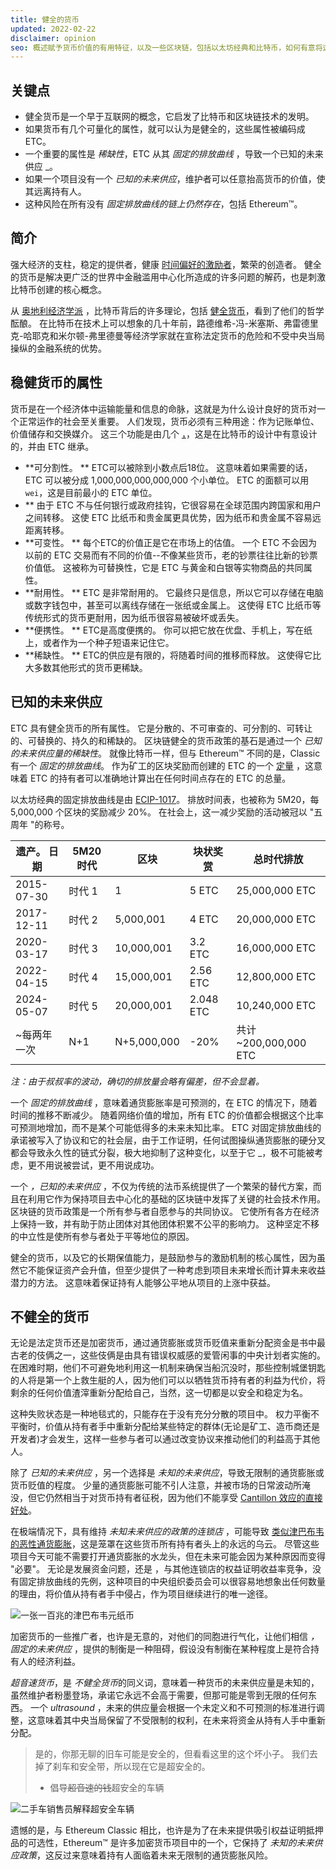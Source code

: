 ```yaml
---
title: 健全的货币
updated: 2022-02-22
disclaimer: opinion
seo: 概述赋予货币价值的有用特征，以及一些区块链，包括以太坊经典和比特币，如何有意将这些特征应用于其货币政策，以确保去中心化和长效性。
---
```


## 关键点

- 健全货币是一个早于互联网的概念，它启发了比特币和区块链技术的发明。
- 如果货币有几个可量化的属性，就可以认为是健全的，这些属性被编码成 ETC。
- 一个重要的属性是 _稀缺性_，ETC 从其 _固定的排放曲线_ ，导致一个已知的未来供应 \_。
- 如果一个项目没有一个 _已知的未来供应_，维护者可以任意抬高货币的价值，使其远离持有人。
- 这种风险在所有没有 _固定排放曲线的链上仍然存在_，包括 Ethereum™。

## 简介

强大经济的支柱，稳定的提供者，健康 [时间偏好的激励者](https://www.youtube.com/watch?v=k5XbLm3pEfI)，繁荣的创造者。 健全的货币是解决更广泛的世界中金融滥用中心化所造成的许多问题的解药，也是刺激比特币创建的核心概念。

从 [奥地利经济学派](https://mises.org/topics/bitcoin) ，比特币背后的许多理论，包括 [健全货币](https://mises.org/library/principle-sound-money)，看到了他们的哲学酝酿。 在比特币在技术上可以想象的几十年前，路德维希-冯-米塞斯、弗雷德里克-哈耶克和米尔顿-弗里德曼等经济学家就在宣称法定货币的危险和不受中央当局操纵的金融系统的优势。

## 稳健货币的属性

货币是在一个经济体中运输能量和信息的命脉，这就是为什么设计良好的货币对一个正常运作的社会至关重要。 人们发现，货币必须有三种用途：作为记账单位、价值储存和交换媒介。 这三个功能是由几个 [，](https://cryptowhat.com/properties-of-sound-money/)，这是在比特币的设计中有意设计的，并由 ETC 继承。

- **可分割性。 ** ETC可以被除到小数点后18位。 这意味着如果需要的话，ETC 可以被分成 1,000,000,000,000,000 个小单位。 ETC 的面额可以用 `wei`，这是目前最小的 ETC 单位。
- ** 由于 ETC 不与任何银行或政府挂钩，它很容易在全球范围内跨国家和用户之间转移。 这使 ETC 比纸币和贵金属更具优势，因为纸币和贵金属不容易远距离转移。
- **可变性。 ** 每个ETC的价值正是它在市场上的估值。 一个 ETC 不会因为以前的 ETC 交易而有不同的价值--不像某些货币，老的钞票往往比新的钞票价值低。 这被称为可替换性，它是 ETC 与黄金和白银等实物商品的共同属性。
- **耐用性。 ** ETC 是非常耐用的。 它最终只是信息，所以它可以存储在电脑或数字钱包中，甚至可以离线存储在一张纸或金属上。 这使得 ETC 比纸币等传统形式的货币更耐用，因为纸币很容易被破坏或丢失。
- **便携性。 ** ETC是高度便携的。 你可以把它放在优盘、手机上，写在纸上，或者作为一个种子短语来记住它。
- **稀缺性。 ** ETC的供应是有限的，将随着时间的推移而释放。 这使得它比大多数其他形式的货币更稀缺。

## 已知的未来供应

ETC 具有健全货币的所有属性。 它是分散的、不可审查的、可分割的、可转让的、可替换的、持久的和稀缺的。 区块链健全的货币政策的基石是通过一个 _已知的未来供应量的稀缺性_。 就像比特币一样，但与 Ethereum™ 不同的是，Classic 有一个 _固定的排放曲线_。 作为矿工的区块奖励而创建的 ETC 的一个 [定量](https://etcis.money/) ，这意味着 ETC 的持有者可以准确地计算出在任何时间点存在的 ETC 的总量。

以太坊经典的固定排放曲线是由 [ECIP-1017](https://ecips.ethereumclassic.org/ECIPs/ecip-1017)。 排放时间表，也被称为 5M20，每 5,000,000 个区块的奖励减少 20%。 在社会上，这一减少奖励的活动被冠以 "五周年 "的称号。

| 遗产。 日期     | 5M20 时代 | 区块          | 块状奖赏      | 总时代排放              |
| ---------- | ------- | ----------- | --------- | ------------------ |
| 2015-07-30 | 时代 1    | 1           | 5 ETC     | 25,000,000 ETC     |
| 2017-12-11 | 时代 2    | 5,000,001   | 4 ETC     | 20,000,000 ETC     |
| 2020-03-17 | 时代 3    | 10,000,001  | 3.2 ETC   | 16,000,000 ETC     |
| 2022-04-15 | 时代 4    | 15,000,001  | 2.56 ETC  | 12,800,000 ETC     |
| 2024-05-07 | 时代 5    | 20,000,001  | 2.048 ETC | 10,240,000 ETC     |
| ~每两年一次     | N+1     | N+5,000,000 | -20%      | 共计~200,000,000 ETC |

_注：由于叔叔率的波动，确切的排放量会略有偏差，但不会显着。_

一个 _固定的排放曲线_ ，意味着通货膨胀率是可预测的，在 ETC 的情况下，随着时间的推移不断减少。 随着网络价值的增加，所有 ETC 的价值都会根据这个比率可预测地增加，而不是某个可能低得多的未来未知比率。 ETC 对固定排放曲线的承诺被写入了协议和它的社会层，由于工作证明，任何试图操纵通货膨胀的硬分叉都会导致永久性的链式分裂，极大地抑制了这种变化，以至于它 \_，极不可能被考虑，更不用说被尝试，更不用说成功。

一个 _，已知的未来供应_ ，不仅为传统的法币系统提供了一个繁荣的替代方案，而且在利用它作为保持项目去中心化的基础的区块链中发挥了关键的社会技术作用。 区块链的货币政策是一个所有参与者自愿参与的共同协议。 它使所有各方在经济上保持一致，并有助于防止团体对其他团体积累不公平的影响力。 这种坚定不移的中立性是使所有参与者处于平等地位的原因。

健全的货币，以及它的长期保值能力，是鼓励参与的激励机制的核心属性，因为虽然它不能保证资产会升值，但至少提供了一种考虑到项目未来增长而计算未来收益潜力的方法。 这意味着保证持有人能够公平地从项目的上涨中获益。

## 不健全的货币

无论是法定货币还是加密货币，通过通货膨胀或货币贬值来重新分配资金是书中最古老的伎俩之一，这些伎俩是由具有错误权威感的爱管闲事的中央计划者实施的。 在困难时期，他们不可避免地利用这一机制来确保当船沉没时，那些控制城堡钥匙的人将是第一个上救生艇的人，因为他们可以以牺牲货币持有者的利益为代价，将剩余的任何价值渣滓重新分配给自己，当然，这一切都是以安全和稳定为名。

这种失败状态是一种地毯式的，只能存在于没有充分分散的项目中。 权力平衡不平衡时，价值从持有者手中重新分配给某些特定的群体(无论是矿工、造币商还是开发者)才会发生，这样一些参与者可以通过改变协议来推动他们的利益高于其他人。

除了 _已知的未来供应_ ，另一个选择是 _未知的未来供应_，导致无限制的通货膨胀或货币贬值的程度。 少量的通货膨胀可能不引人注意，并被市场的日常波动所淹没，但它仍然相当于对货币持有者征税，因为他们不能享受 [Cantillon 效应的直接好处](https://cointelegraph.com/explained/from-cash-to-crypto-the-cantillon-effect-vs-the-nakamoto-effect)。

在极端情况下，具有维持 _未知未来供应的政策的连锁店_ ，可能导致 [类似津巴布韦的恶性通货膨胀](https://en.wikipedia.org/wiki/Hyperinflation_in_Zimbabwe)，这是笼罩在这些货币所有持有者头上的永远的乌云。 尽管这些项目今天可能不需要打开通货膨胀的水龙头，但在未来可能会因为某种原因而变得 "必要"。 无论是发展资金问题，还是 ，与其他连锁店的权益证明收益率竞争，没有固定排放曲线的先例，这种项目的中央组织委员会可以很容易地想象出任何数量的理由，将价值从持有者手中侵占，作为项目继续进行的唯一途径。

![一张一百兆的津巴布韦元纸币](./zimbabwedollar.jpg)

加密货币的一些推广者，也许是无意的，对他们的同胞进行气化，让他们相信 _，固定的未来供应_ ，提供的制衡是一种阻碍，假设没有制衡在某种程度上是符合持有人的经济利益。

_超音速货币_，是 *不健全货币*的同义词，意味着一种货币的未来供应量是未知的，虽然维护者粉墨登场，承诺它永远不会高于需要，但那可能是零到无限的任何东西。 一个 _ultrasound_ ，未来的供应量会根据一个未定义和不可预测的标准进行调整，这意味着其中央当局保留了不受限制的权利，在未来将资金从持有人手中重新分配。

> 是的，你那无聊的旧车可能是安全的，但看看这里的这个坏小子。 我们去掉了刹车和安全带，所以现在它是超安全的。
> 
> - 倡导~~超音速的钱~~超安全的车辆

![二手车销售员解释超安全车辆](./ultrasafe.jpg)

遗憾的是，与 Ethereum Classic 相比，也许是为了在未来提供吸引权益证明抵押品的可选性，Ethereum™ 是许多加密货币项目中的一个，它保持了 _未知的未来供应政策_，这反过来意味着持有人面临着未来无限制的通货膨胀风险。
